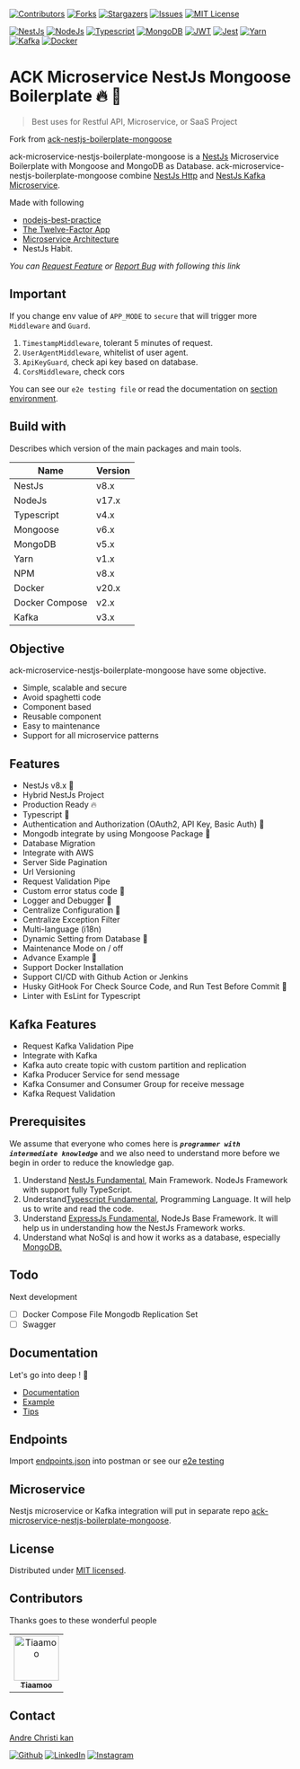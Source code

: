 [![Contributors][ack-contributors-shield]][ack-microservice-contributors]
[![Forks][ack-forks-shield]][ack-microservice-forks]
[![Stargazers][ack-stars-shield]][ack-microservice-stars]
[![Issues][ack-issues-shield]][ack-microservice-issues]
[![MIT License][ack-license-shield]][license]

[![NestJs][nestjs-shield]][ref-nestjs]
[![NodeJs][nodejs-shield]][ref-nodejs]
[![Typescript][typescript-shield]][ref-typescript]
[![MongoDB][mongodb-shield]][ref-mongodb]
[![JWT][jwt-shield]][ref-jwt]
[![Jest][jest-shield]][ref-jest]
[![Yarn][yarn-shield]][ref-yarn]
[![Kafka][kafka-shield]][ref-kafka]
[![Docker][docker-shield]][ref-docker]

# ACK Microservice NestJs Mongoose Boilerplate 🔥 🚀

> Best uses for Restful API, Microservice, or SaaS Project

Fork from [ack-nestjs-boilerplate-mongoose][ack-repo]

ack-microservice-nestjs-boilerplate-mongoose is a [NestJs][ref-nestjs] Microservice Boilerplate with Mongoose and MongoDB as Database.
ack-microservice-nestjs-boilerplate-mongoose combine [NestJs Http][ref-nestjs] and [NestJs Kafka Microservice][ref-nestjs-kafka-microservice].

Made with following
- [nodejs-best-practice](https://github.com/goldbergyoni/nodebestpractices) 
- [The Twelve-Factor App](https://12factor.net)
- [Microservice Architecture](https://microservices.io)
- NestJs Habit.

*You can [Request Feature][ack-issues] or [Report Bug][ack-issues] with following this link*

## Important

If you change env value of `APP_MODE` to `secure` that will trigger more `Middleware` and `Guard`.

1. `TimestampMiddleware`, tolerant 5 minutes of request.
2. `UserAgentMiddleware`, whitelist of user agent.
3. `ApiKeyGuard`, check api key based on database.
4. `CorsMiddleware`, check cors

You can see our `e2e testing file` or read the documentation on [section environment][ack-doc-env].

## Build with

Describes which version of the main packages and main tools.

| Name       | Version  |
| ---------- | -------- |
| NestJs     | v8.x     |
| NodeJs     | v17.x    |
| Typescript | v4.x     |
| Mongoose   | v6.x     |
| MongoDB    | v5.x     |
| Yarn       | v1.x     |
| NPM        | v8.x     |
| Docker     | v20.x    |
| Docker Compose | v2.x |
| Kafka | v3.x |

## Objective

ack-microservice-nestjs-boilerplate-mongoose have some objective.

- Simple, scalable and secure
- Avoid spaghetti code
- Component based
- Reusable component
- Easy to maintenance
- Support for all microservice patterns

## Features

- NestJs v8.x 🥳
- Hybrid NestJs Project
- Production Ready 🔥
- Typescript 🚀
- Authentication and Authorization (OAuth2, API Key, Basic Auth) 💪
- Mongodb integrate by using Mongoose Package 🎉
- Database Migration
- Integrate with AWS
- Server Side Pagination
- Url Versioning
- Request Validation Pipe
- Custom error status code 🤫
- Logger and Debugger 📝
- Centralize Configuration 🤖
- Centralize Exception Filter
- Multi-language (i18n)
- Dynamic Setting from Database 🗿
- Maintenance Mode on / off
- Advance Example 🥶
- Support Docker Installation
- Support CI/CD with Github Action or Jenkins
- Husky GitHook For Check Source Code, and Run Test Before Commit 🐶
- Linter with EsLint for Typescript

## Kafka Features

- Request Kafka Validation Pipe
- Integrate with Kafka
- Kafka auto create topic with custom partition and replication
- Kafka Producer Service for send message
- Kafka Consumer and Consumer Group for receive message
- Kafka Request Validation

## Prerequisites

We assume that everyone who comes here is _**`programmer with intermediate knowledge`**_ and we also need to understand more before we begin in order to reduce the knowledge gap.

1. Understand [NestJs Fundamental](http://nestjs.com), Main Framework. NodeJs Framework with support fully TypeScript.
2. Understand[Typescript Fundamental](https://www.typescriptlang.org), Programming Language. It will help us to write and read the code.
3. Understand [ExpressJs Fundamental](https://nodejs.org), NodeJs Base Framework. It will help us in understanding how the NestJs Framework works.
4. Understand what NoSql is and how it works as a database, especially [MongoDB.](https://docs.mongodb.com)

## Todo

Next development

- [ ] Docker Compose File Mongodb Replication Set
- [ ] Swagger

## Documentation

Let's go into deep ! 🚀

- [Documentation][ack-docs]
- [Example][ack-docs-example]
- [Tips][ack-docs-tips]

## Endpoints

Import [endpoints.json][ack-microservice-endpoint] into postman or see our [e2e testing][ack-microservice-e2e]

## Microservice

Nestjs microservice or Kafka integration will put in separate repo [ack-microservice-nestjs-boilerplate-mongoose][ack-microservice-repo].

## License

Distributed under [MIT licensed][license].

## Contributors

Thanks goes to these wonderful people
<table><tr><td align="center"><a href="https://github.com/tiaamoo"><img src="https://avatars.githubusercontent.com/u/97380402?v=4" width="80px;" alt="Tiaamoo"/><br /><sub><b>Tiaamoo</b></sub></a><br /></td></tr></table>

## Contact

[Andre Christi kan][author-email]

[![Github][github-shield]][author-github]
[![LinkedIn][linkedin-shield]][author-linkedin]
[![Instagram][instagram-shield]][author-instagram]

<!-- BADGE LINKS -->
[ack-contributors-shield]: https://img.shields.io/github/contributors/andrechristikan/ack-microservice-nestjs-boilerplate-mongoose?style=for-the-badge
[ack-forks-shield]: https://img.shields.io/github/forks/andrechristikan/ack-microservice-nestjs-boilerplate-mongoose?style=for-the-badge
[ack-stars-shield]: https://img.shields.io/github/stars/andrechristikan/ack-microservice-nestjs-boilerplate-mongoose?style=for-the-badge
[ack-issues-shield]: https://img.shields.io/github/issues/andrechristikan/ack-microservice-nestjs-boilerplate-mongoose?style=for-the-badge
[ack-license-shield]: https://img.shields.io/github/license/andrechristikan/ack-microservice-nestjs-boilerplate-mongoose?style=for-the-badge

[nestjs-shield]: https://img.shields.io/badge/nestjs-%23E0234E.svg?style=for-the-badge&logo=nestjs&logoColor=white
[nodejs-shield]: https://img.shields.io/badge/Node.js-339933?style=for-the-badge&logo=nodedotjs&logoColor=white
[typescript-shield]: https://img.shields.io/badge/TypeScript-007ACC?style=for-the-badge&logo=typescript&logoColor=white
[mongodb-shield]: https://img.shields.io/badge/MongoDB-white?style=for-the-badge&logo=mongodb&logoColor=4EA94B
[jwt-shield]: https://img.shields.io/badge/JWT-000000?style=for-the-badge&logo=JSON%20web%20tokens&logoColor=white
[jest-shield]: https://img.shields.io/badge/-jest-%23C21325?style=for-the-badge&logo=jest&logoColor=white
[yarn-shield]: https://img.shields.io/badge/yarn-%232C8EBB.svg?style=for-the-badge&logo=yarn&logoColor=white
[docker-shield]: https://img.shields.io/badge/docker-%230db7ed.svg?style=for-the-badge&logo=docker&logoColor=white
[kafka-shield]: https://img.shields.io/badge/kafka-0000?style=for-the-badge&logo=apachekafka&logoColor=black&color=white

[github-shield]: https://img.shields.io/badge/GitHub-100000?style=for-the-badge&logo=github&logoColor=white
[linkedin-shield]: https://img.shields.io/badge/LinkedIn-0077B5?style=for-the-badge&logo=linkedin&logoColor=white
[instagram-shield]: https://img.shields.io/badge/Instagram-E4405F?style=for-the-badge&logo=instagram&logoColor=white

<!-- CONTACTS -->
[author-linkedin]: https://linkedin.com/in/andrechristikan
[author-instagram]: https://www.instagram.com/___ac.k
[author-email]: mailto:ack@baibay.id
[author-github]: https://github.com/andrechristikan

<!-- Repo Microservice LINKS -->
[ack-repo]: https://github.com/andrechristikan/ack-nestjs-boilerplate-mongoose
[ack-e2e]: /e2e
[ack-issues]: https://github.com/andrechristikan/ack-nestjs-boilerplate-mongoose/issues
[ack-stars]: https://github.com/andrechristikan/ack-nestjs-boilerplate-mongoose/stargazers
[ack-forks]: https://github.com/andrechristikan/ack-nestjs-boilerplate-mongoose/network/members
[ack-contributors]: https://github.com/andrechristikan/ack-nestjs-boilerplate-mongoose/graphs/contributors
[ack-history]: https://github.com/andrechristikan/ack-nestjs-boilerplate-mongoose/commits/main
[ack-endpoint]: /endpoints.json

<!-- Repo Microservice LINKS -->
[ack-microservice-repo]: https://github.com/andrechristikan/ack-microservice-nestjs-boilerplate-mongoose
[ack-microservice-e2e]: /e2e
[ack-microservice-issues]: https://github.com/andrechristikan/ack-microservice-nestjs-boilerplate-mongoose/issues
[ack-microservice-stars]: https://github.com/andrechristikan/ack-microservice-nestjs-boilerplate-mongoose/stargazers
[ack-microservice-forks]: https://github.com/andrechristikan/ack-microservice-nestjs-boilerplate-mongoose/network/members
[ack-microservice-contributors]: https://github.com/andrechristikan/ack-microservice-nestjs-boilerplate-mongoose/graphs/contributors
[ack-microservice-history]: https://github.com/andrechristikan/ack-microservice-nestjs-boilerplate-mongoose/commits/main
[ack-microservice-endpoint]: /endpoints.json

<!-- license -->
[license]: LICENSE.md
[endpoints]: endpoints.json

<!-- Documents -->
[ack-docs]: https://andrechristikan.github.io/ack-nestjs-boilerplate-docs/
[ack-docs-features]: https://andrechristikan.github.io/ack-nestjs-boilerplate-docs/#/features/readme
[ack-docs-example]: https://andrechristikan.github.io/ack-nestjs-boilerplate-docs/#/example
[ack-docs-tips]: https://andrechristikan.github.io/ack-nestjs-boilerplate-docs/#/tips/readme
[ack-doc-env]: https://andrechristikan.github.io/ack-nestjs-boilerplate-docs/#/features/readme

<!-- Reference -->
[ref-nestjs]: http://nestjs.com
[ref-nestjs-kafka-microservice]: https://docs.nestjs.com/microservices/kafka
[ref-mongoose]: https://mongoosejs.com/
[ref-mongodb]: https://docs.mongodb.com/
[ref-nodejs-best-practice]: https://github.com/goldbergyoni/nodebestpractices
[ref-nodejs]: https://nodejs.org/
[ref-typescript]: https://www.typescriptlang.org/
[ref-jwt]: https://jwt.io
[ref-jest]: https://jestjs.io/docs/getting-started
[ref-docker]: https://docs.docker.com
[ref-yarn]: https://yarnpkg.com
[ref-kafka]: https://kafka.apache.org/quickstart
[ref-postman-import-export]: https://learning.postman.com/docs/getting-started/importing-and-exporting-data/
